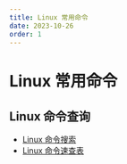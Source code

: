 ```yaml
---
title: Linux 常用命令
date: 2023-10-26
order: 1
---
```


# Linux 常用命令

## Linux 命令查询

- [Linux 命令搜索](https://git.io/linux)
- [Linux 命令速查表](https://wangchujiang.com/reference/docs/linux-command.html)


